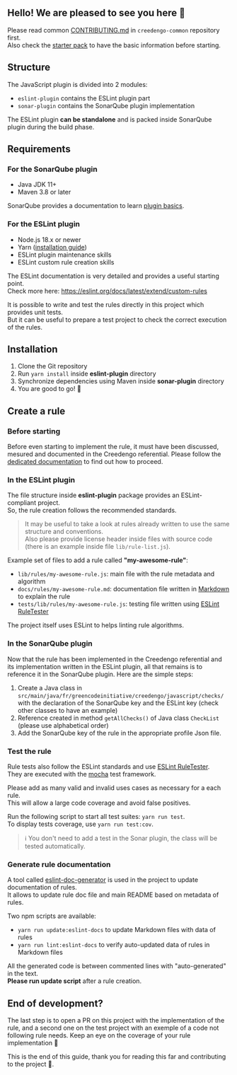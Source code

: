 ## Hello! We are pleased to see you here 👋

Please read
common [CONTRIBUTING.md](https://github.com/green-code-initiative/creedengo-common/blob/main/doc/CONTRIBUTING.md)
in `creedengo-common` repository first.\
Also check the [starter pack](https://github.com/green-code-initiative/creedengo-common/blob/main/doc/starter-pack.md) to
have the basic information before starting.

## Structure

The JavaScript plugin is divided into 2 modules:

- `eslint-plugin` contains the ESLint plugin part
- `sonar-plugin` contains the SonarQube plugin implementation

The ESLint plugin **can be standalone** and is packed inside SonarQube plugin during the build phase.

## Requirements

### For the SonarQube plugin

- Java JDK 11+
- Maven 3.8 or later

SonarQube provides a documentation to
learn [plugin basics](https://docs.sonarqube.org/latest/extension-guide/developing-a-plugin/plugin-basics/).

### For the ESLint plugin

- Node.js 18.x or newer
- Yarn ([installation guide](https://yarnpkg.com/getting-started/install))
- ESLint plugin maintenance skills
- ESLint custom rule creation skills

The ESLint documentation is very detailed and provides a useful starting point.\
Check more here: https://eslint.org/docs/latest/extend/custom-rules

It is possible to write and test the rules directly in this project which provides unit tests.\
But it can be useful to prepare a test project to check the correct execution of the rules.

## Installation

1. Clone the Git repository
2. Run `yarn install` inside **eslint-plugin** directory
3. Synchronize dependencies using Maven inside **sonar-plugin** directory
4. You are good to go! 🚀

## Create a rule

### Before starting

Before even starting to implement the rule, it must have been discussed, mesured and documented in the Creedengo
referential. Please follow
the [dedicated documentation](https://github.com/green-code-initiative/creedengo-rules-specifications/blob/main/README.md#creedengo-rules-specification-repository)
to find out how to proceed.

### In the ESLint plugin

The file structure inside **eslint-plugin** package provides an ESLint-compliant project.\
So, the rule creation follows the recommended standards.

> It may be useful to take a look at rules already written to use the same structure and conventions.\
> Also please provide license header inside files with source code (there is an example inside file `lib/rule-list.js`).

Example set of files to add a rule called **"my-awesome-rule"**:

- `lib/rules/my-awesome-rule.js`: main file with the rule metadata and algorithm
- `docs/rules/my-awesome-rule.md`: documentation file written in [Markdown](https://www.markdownguide.org/cheat-sheet/)
  to explain the rule
- `tests/lib/rules/my-awesome-rule.js`: testing file written
  using [ESLint RuleTester](https://eslint.org/docs/latest/integrate/nodejs-api#ruletester)

The project itself uses ESLint to helps linting rule algorithms.

### In the SonarQube plugin

Now that the rule has been implemented in the Creedengo referential and its implementation written in the ESLint plugin,
all that remains is to reference it in the SonarQube plugin. Here are the simple steps:

1. Create a Java class in `src/main/java/fr/greencodeinitiative/creedengo/javascript/checks/` with
   the declaration of the SonarQube key and the ESLint key (check other classes to have an example)
2. Reference created in method `getAllChecks()` of Java class `CheckList` (please use alphabetical order)
3. Add the SonarQube key of the rule in the appropriate profile Json file.

### Test the rule

Rule tests also follow the ESLint standards and
use [ESLint RuleTester](https://eslint.org/docs/latest/integrate/nodejs-api#ruletester).\
They are executed with the [mocha](https://mochajs.org/) test framework.

Please add as many valid and invalid uses cases as necessary for a each rule.\
This will allow a large code coverage and avoid false positives.

Run the following script to start all test suites: `yarn run test`.\
To display tests coverage, use `yarn run test:cov`.

> ℹ You don't need to add a test in the Sonar plugin, the class will be tested automatically.

### Generate rule documentation

A tool called [eslint-doc-generator](https://github.com/bmish/eslint-doc-generator) is used in the project to update
documentation of rules.\
It allows to update rule doc file and main README based on metadata of rules.

Two npm scripts are available:

- `yarn run update:eslint-docs` to update Markdown files with data of rules
- `yarn run lint:eslint-docs` to verify auto-updated data of rules in Markdown files

All the generated code is between commented lines with "auto-generated" in the text.\
**Please run update script** after a rule creation.

## End of development?

The last step is to open a PR on this project with the implementation of the rule, and a second one on the test
project with an exemple of a code not following rule needs. Keep an eye on the coverage of your rule implementation 👀

This is the end of this guide, thank you for reading this far and contributing to the project 🙏.
